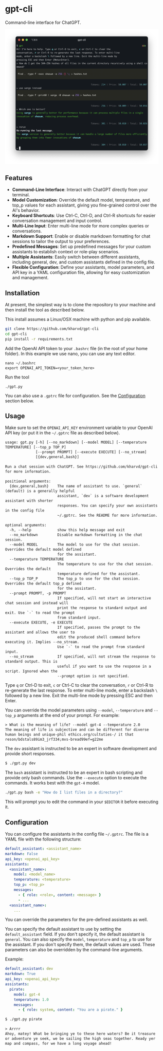 # gpt-cli

Command-line interface for ChatGPT.

![screenshot](./screenshot.png)

## Features

- **Command-Line Interface**: Interact with ChatGPT directly from your terminal.
- **Model Customization**: Override the default model, temperature, and top_p values for each assistant, giving you fine-grained control over the AI's behavior.
- **Keyboard Shortcuts**: Use Ctrl-C, Ctrl-D, and Ctrl-R shortcuts for easier conversation management and input control.
- **Multi-Line Input**: Enter multi-line mode for more complex queries or conversations.
- **Markdown Support**: Enable or disable markdown formatting for chat sessions to tailor the output to your preferences.
- **Predefined Messages**: Set up predefined messages for your custom assistants to establish context or role-play scenarios.
- **Multiple Assistants**: Easily switch between different assistants, including general, dev, and custom assistants defined in the config file.
- **Flexible Configuration**: Define your assistants, model parameters, and API key in a YAML configuration file, allowing for easy customization and management.

## Installation

At present, the simplest way is to clone the repository to your machine and then install the tool as described below.

This install assumes a Linux/OSX machine with python and pip available.

```bash
git clone https://github.com/kharvd/gpt-cli
cd gpt-cli
pip install -r requirements.txt
```

Add the OpenAI API token to your `.bashrc` file (in the root of your home folder).
In this example we use nano, you can use any text editor.

```
nano ~/.bashrc
export OPENAI_API_TOKEN=<your_token_here>
```

Run the tool

```
./gpt.py
```

You can also use a `.gptrc` file for configuration. See the [Configuration](README.md#Configuration) section below.

## Usage

Make sure to set the `OPENAI_API_KEY` environment variable to your OpenAI API key (or put it in the `~/.gptrc` file as described below).

```
usage: gpt.py [-h] [--no_markdown] [--model MODEL] [--temperature TEMPERATURE] [--top_p TOP_P]
              [--prompt PROMPT] [--execute EXECUTE] [--no_stream]
              [{dev,general,bash}]

Run a chat session with ChatGPT. See https://github.com/kharvd/gpt-cli for more information.

positional arguments:
  {dev,general,bash}    The name of assistant to use. `general` (default) is a generally helpful
                        assistant, `dev` is a software development assistant with shorter
                        responses. You can specify your own assistants in the config file
                        ~/.gptrc. See the README for more information.

optional arguments:
  -h, --help            show this help message and exit
  --no_markdown         Disable markdown formatting in the chat session.
  --model MODEL         The model to use for the chat session. Overrides the default model defined
                        for the assistant.
  --temperature TEMPERATURE
                        The temperature to use for the chat session. Overrides the default
                        temperature defined for the assistant.
  --top_p TOP_P         The top_p to use for the chat session. Overrides the default top_p defined
                        for the assistant.
  --prompt PROMPT, -p PROMPT
                        If specified, will not start an interactive chat session and instead will
                        print the response to standard output and exit. Use `-` to read the prompt
                        from standard input.
  --execute EXECUTE, -e EXECUTE
                        If specified, passes the prompt to the assistant and allows the user to
                        edit the produced shell command before executing it. Implies --no_stream.
                        Use `-` to read the prompt from standard input.
  --no_stream           If specified, will not stream the response to standard output. This is
                        useful if you want to use the response in a script. Ignored when the
                        --prompt option is not specified.
```

Type `q` or Ctrl-D to exit, `c` or Ctrl-C to clear the conversation, `r` or Ctrl-R to re-generate the last response.
To enter multi-line mode, enter a backslash `\` followed by a new line. Exit the multi-line mode by pressing ESC and then Enter.

You can override the model parameters using `--model`, `--temperature` and `--top_p` arguments at the end of your prompt. For example:

```
> What is the meaning of life? --model gpt-4 --temperature 2.0
The meaning of life is subjective and can be different for diverse human beings and unique-phil ethics.org/cultuties-/ it that reson/bdstals89im3_jrf334;mvs-bread99ef=g22me
```

The `dev` assistant is instructed to be an expert in software development and provide short responses.

```bash
$ ./gpt.py dev
```

The `bash` assistant is instructed to be an expert in bash scripting and provide only bash commands. Use the `--execute` option to execute the commands. It works best with the `gpt-4` model.

```bash
./gpt.py bash -e "How do I list files in a directory?"
```

This will prompt you to edit the command in your `$EDITOR` it before executing it.

## Configuration

You can configure the assistants in the config file `~/.gptrc`. The file is a YAML file with the following structure:

```yaml
default_assistant: <assistant_name>
markdown: False
api_key: <openai_api_key>
assistants:
  <assistant_name>:
    model: <model_name>
    temperature: <temperature>
    top_p: <top_p>
    messages:
      - { role: <role>, content: <message> }
      - ...
  <assistant_name>:
    ...
```

You can override the parameters for the pre-defined assistants as well.

You can specify the default assistant to use by setting the `default_assistant` field. If you don't specify it, the default assistant is `general`. You can also specify the `model`, `temperature` and `top_p` to use for the assistant. If you don't specify them, the default values are used. These parameters can also be overridden by the command-line arguments.

Example:

```yaml
default_assistant: dev
markdown: True
api_key: <openai_api_key>
assistants:
  pirate:
    model: gpt-4
    temperature: 1.0
    messages:
      - { role: system, content: "You are a pirate." }
```

```
$ ./gpt.py pirate

> Arrrr
Ahoy, matey! What be bringing ye to these here waters? Be it treasure or adventure ye seek, we be sailing the high seas together. Ready yer map and compass, for we have a long voyage ahead!
```
